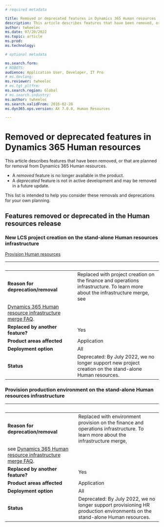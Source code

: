 ```yaml
---
# required metadata

title: Removed or deprecated features in Dynamics 365 Human resources
description: This article describes features that have been removed, or that are planned for removal from Dynamics 365 Human resources. 
author: twheeloc
ms.date: 07/20/2022
ms.topic: article
ms.prod: 
ms.technology: 

# optional metadata

ms.search.form:
# ROBOTS: 
audience: Application User, Developer, IT Pro
# ms.devlang: 
ms.reviewer: twheeloc
# ms.tgt_pltfrm: 
ms.search.region: Global
# ms.search.industry: 
ms.author: twheeloc
ms.search.validFrom: 2016-02-28
ms.dyn365.ops.version: AX 7.0.0, Human Resources

---
```


# Removed or deprecated features in Dynamics 365 Human resources

This article describes features that have been removed, or that are planned for removal from Dynamics 365 Human resources.

- A *removed* feature is no longer available in the product.
- A *deprecated* feature is not in active development and may be removed in a future update.

This list is intended to help you consider these removals and deprecations for your own planning. 

## Features removed or deprecated in the Human resources release

### New LCS project creation on the stand-alone Human resources infrastructure 

[Provision Human resources](/hr-admin-setup-provision)

| &nbsp; | &nbsp; |
|------------|--------------------|
| **Reason for deprecation/removal** |Replaced with project creation on the finance and operations infrastructure. To learn more about the infrastructure merge, see 
[Dynamics 365 Human resource infrastructure merge FAQ](/hr-infrastructure-merge-faq).|
| **Replaced by another feature?**   |  Yes|
| **Product areas affected**         |Application |
| **Deployment option**              | All  |
| **Status**                         | Deprecated: By July 2022, we no longer support new project creation on the stand-alone Human resources.|

### Provision production environment on the stand-alone Human resources infrastructure 

| &nbsp; | &nbsp; |
|------------|--------------------|
| **Reason for deprecation/removal** |Replaced with environment provision on the finance and operations infrastructure. To learn more about the infrastructure merge, 
see [Dynamics 365 Human resource infrastructure merge FAQ](/hr-infrastructure-merge-faq.md).|
| **Replaced by another feature?**   |  Yes|
| **Product areas affected**         |Application |
| **Deployment option**              | All  |
| **Status**                         | Deprecated: By July 2022, we no longer support provisioning HR production environments on the stand-alone Human resources.|














